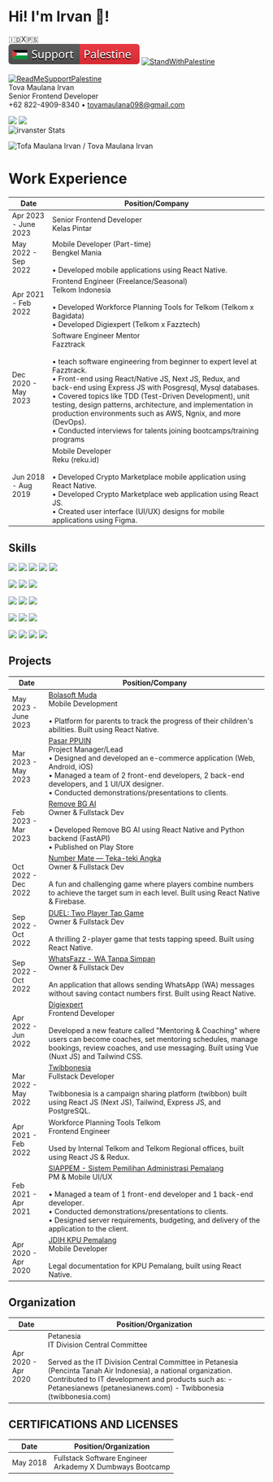 # Hi! I'm Irvan 👋!
🇮🇩X🇵🇸<br>
[![Support Palestine](https://raw.githubusercontent.com/Ademking/Support-Palestine/main/Support-Palestine.svg)](https://www.map.org.uk)
[![StandWithPalestine](https://github.com/Safouene1/support-palestine-banner/blob/master/StandWithPalestine.svg)](https://donasi.baznas.go.id/bantumuslimdipalestina)<br><br>
[![ReadMeSupportPalestine](https://github.com/Safouene1/support-palestine-banner/blob/master/banner-support.svg)](https://kitabisa.com/campaign/baznasuntukpalestina)<br>
Tova Maulana Irvan<br>
Senior Frontend Developer<br>
+62 822-4909-8340 • tovamaulana098@gmail.com

[<img src="https://img.shields.io/badge/WhatsApp-25D366?style=for-the-badge&logo=whatsapp&logoColor=white" />](https://wa.me/6282249098340) [<img src="https://img.shields.io/badge/LinkedIn-0077B5?style=for-the-badge&logo=linkedin&logoColor=white" />](https://www.linkedin.com/in/irvanster/)
<br>
![irvanster Stats](https://github-readme-stats.vercel.app/api?username=irvanster&theme=react&show_icons=true&hide_border=true&count_private=true&rank_icon=percentile&include_all_commits=true&custom_title=🔥👨‍💻Irvanster&hide_rank=true)

![Tofa Maulana Irvan / Tova Maulana Irvan](https://github-readme-stats.vercel.app/api/top-langs/?username=irvanster&theme=react&show_icons=true&hide_border=true&layout=compact)
# Work Experience

|Date| Position/Company |
|-------|--|
|Apr 2023 - June 2023| Senior Frontend Developer <br> Kelas Pintar  |
|May 2022 - Sep 2022| Mobile Developer (Part-time)<br> Bengkel Mania <br><br>• Developed mobile applications using React Native.  |
|Apr 2021 - Feb 2022| Frontend Engineer (Freelance/Seasonal) <br> Telkom Indonesia<br><br>• Developed Workforce Planning Tools for Telkom (Telkom x Bagidata)<br>• Developed Digiexpert (Telkom x Fazztech)  |
|Dec 2020 - May 2023| Software Engineer Mentor <br> Fazztrack<br><br>• teach software engineering from beginner to expert level at Fazztrack.<br>• Front-end using React/Native JS, Next JS, Redux, and back-end using Express JS with Posgresql, Mysql databases.<br>• Covered topics like TDD (Test-Driven Development), unit testing, design patterns, architecture, and implementation in production environments such as AWS, Ngnix, and more (DevOps).<br>• Conducted interviews for talents joining bootcamps/training programs |
|Jun 2018 - Aug 2019| Mobile Developer <br> Reku (reku.id)<br><br>• Developed Crypto Marketplace mobile application using React Native.<br> • Developed Crypto Marketplace web application using React JS. <br> • Created user interface (UI/UX) designs for mobile applications using Figma. |



## Skills
<img src="https://img.shields.io/badge/JavaScript-323330?style=for-the-badge&logo=javascript&logoColor=F7DF1E" /> <img src="https://img.shields.io/badge/TypeScript-007ACC?style=for-the-badge&logo=typescript&logoColor=white" /> <img src="https://img.shields.io/badge/React-20232A?style=for-the-badge&logo=react&logoColor=61DAFB" /> <img src="https://img.shields.io/badge/React_Native-20232A?style=for-the-badge&logo=react&logoColor=61DAFB" /> <img src="https://img.shields.io/badge/next.js-000000?style=for-the-badge&logo=nextdotjs&logoColor=white" />

<img src="https://img.shields.io/badge/Redux-593D88?style=for-the-badge&logo=redux&logoColor=white" /> <img src="https://img.shields.io/badge/GraphQl-E10098?style=for-the-badge&logo=graphql&logoColor=white" /> <img src="https://img.shields.io/badge/React_Query-FF4154?style=for-the-badge&logo=React_Query&logoColor=white" />


<img src="https://img.shields.io/badge/Sass-CC6699?style=for-the-badge&logo=sass&logoColor=white" /> <img src="https://img.shields.io/badge/Tailwind_CSS-38B2AC?style=for-the-badge&logo=tailwind-css&logoColor=white" /> <img src="https://img.shields.io/badge/Bootstrap-563D7C?style=for-the-badge&logo=bootstrap&logoColor=white" />

<img src="https://img.shields.io/badge/Node.js-339933?style=for-the-badge&logo=nodedotjs&logoColor=white" /> <img src="https://img.shields.io/badge/Express.js-000000?style=for-the-badge&logo=express&logoColor=white" /> <img src="https://img.shields.io/badge/fastapi-109989?style=for-the-badge&logo=FASTAPI&logoColor=white" />

<img src="https://img.shields.io/badge/PostgreSQL-316192?style=for-the-badge&logo=postgresql&logoColor=white" /> <img src="https://img.shields.io/badge/MySQL-005C84?style=for-the-badge&logo=mysql&logoColor=white" /> <img src="https://img.shields.io/badge/firebase-ffca28?style=for-the-badge&logo=firebase&logoColor=black" /> <img src="https://img.shields.io/badge/MongoDB-4EA94B?style=for-the-badge&logo=mongodb&logoColor=white" />

## Projects

|Date| Position/Company |
|--|--|
|May 2023 - June 2023|[Bolasoft Muda](https://www.google.com/url?q=https://play.google.com/store/apps/details?id=apk.soft.bolasoft&sa=D&source=editors&ust=1687319584422954&usg=AOvVaw2IcICBbq5ziBilMd5SL8tq)<br> Mobile Development <br><br>• Platform for parents to track the progress of their children's abilities. Built using React Native.  |
|Mar 2023 - May 2023| [Pasar PPUIN](https://pasarppuin.com/)<br> Project Manager/Lead<br>• Designed and developed an e-commerce application (Web, Android, iOS)<br/> • Managed a team of 2 front-end developers, 2 back-end developers, and 1 UI/UX designer. <br/> • Conducted demonstrations/presentations to clients.  |
| Feb 2023 - Mar 2023| [Remove BG AI](https://www.google.com/url?q=https://play.google.com/store/apps/details?id=com.vanella.removebgai&sa=D&source=editors&ust=1687319584423326&usg=AOvVaw1sKcg4IJVxsSvfwsybJUY7) <br> Owner & Fullstack Dev<br><br>• Developed Remove BG AI using React Native and Python backend (FastAPI)<br>• Published on Play Store|
|Oct 2022 - Dec 2022| [Number Mate — Teka-teki Angka](https://www.google.com/url?q=https://play.google.com/store/apps/details?id=com.vanella.numbermate&sa=D&source=editors&ust=1687319584423708&usg=AOvVaw0CaVLzEFwBqcgN2UwBZqa2) <br> Owner & Fullstack Dev<br><br>A fun and challenging game where players combine numbers to achieve the target sum in each level. Built using React Native & Firebase.|
|Sep 2022 - Oct 2022| [DUEL: Two Player Tap Game](https://www.google.com/url?q=https://play.google.com/store/apps/details?id=com.vanella.dueltap&sa=D&source=editors&ust=1687319584424135&usg=AOvVaw0kyiAzbxrSE6RJLXB5tyh-) <br> Owner & Fullstack Dev<br><br>A thrilling 2-player game that tests tapping speed. Built using React Native.|
|Sep 2022 - Oct 2022| [WhatsFazz - WA Tanpa Simpan](https://www.google.com/url?q=https://play.google.com/store/apps/details?id=com.vanella.whatsfazz&sa=D&source=editors&ust=1687319584424542&usg=AOvVaw22JmV2CIEOvjVbzGsBHimx) <br> Owner & Fullstack Dev<br><br>An application that allows sending WhatsApp (WA) messages without saving contact numbers first. Built using React Native.|
|Apr 2022 - Jun 2022| [Digiexpert](https://www.google.com/url?q=https://digiexpert.id/&sa=D&source=editors&ust=1687319584424724&usg=AOvVaw3oiGyG4S_OgNXjxaPNmPDi) <br> Frontend Developer<br><br>Developed a new feature called "Mentoring & Coaching" where users can become coaches, set mentoring schedules, manage bookings, review coaches, and use messaging. Built using Vue (Nuxt JS) and Tailwind CSS.|
|Mar 2022 - May 2022| [Twibbonesia](https://www.google.com/url?q=https://twibbonesia.com/&sa=D&source=editors&ust=1687319584424972&usg=AOvVaw19KfAbu4WzsRObqWIuth-y) <br> Fullstack Developer<br><br>Twibbonesia is a campaign sharing platform (twibbon) built using React JS (Next JS), Tailwind, Express JS, and PostgreSQL.|
|Apr 2021 - Feb 2022| Workforce Planning Tools Telkom <br> Frontend Engineer<br><br>Used by Internal Telkom and Telkom Regional offices, built using React JS & Redux.|
|Feb 2021 - Apr 2021| [SIAPPEM - Sistem Pemilihan Administrasi Pemalang](https://www.google.com/url?q=https://play.google.com/store/apps/details?id=com.cid.dpbkpupemalang&sa=D&source=editors&ust=1687319584425344&usg=AOvVaw2lQjTnxYqfcRcdFKo0jemU) <br> PM & Mobile UI/UX<br><br>• Managed a team of 1 front-end developer and 1 back-end developer. <br/> • Conducted demonstrations/presentations to clients.<br> • Designed server requirements, budgeting, and delivery of the application to the client.|
|Apr 2020 - Apr 2020| [JDIH KPU Pemalang](https://www.google.com/url?q=https://play.google.com/store/apps/details?id=com.artanuvanella.jdihkpupemalang&sa=D&source=editors&ust=1687319584425737&usg=AOvVaw1b6l8Yp-MZD4IvPbLBLdXU) <br> Mobile Developer<br><br>Legal documentation for KPU Pemalang, built using React Native.|

## Organization
|Date| Position/Organization |
|--|--|
|Apr 2020 - Apr 2020| Petanesia <br> IT Division Central Committee<br><br>Served as the IT Division Central Committee in Petanesia (Pencinta Tanah Air Indonesia), a national organization. Contributed to IT development and products such as: - Petanesianews (petanesianews.com) - Twibbonesia (twibbonesia.com)|

## CERTIFICATIONS AND LICENSES
|Date| Position/Organization |
|--|---|
|May 2018| Fullstack Software Engineer<br>Arkademy X Dumbways Bootcamp|

